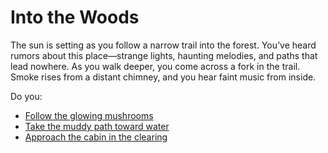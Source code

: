 # Into the Woods

The sun is setting as you follow a narrow trail into the forest. You’ve heard rumors about this place—strange lights, haunting melodies, and paths that lead nowhere. As you walk deeper, you come across a fork in the trail. Smoke rises from a distant chimney, and you hear faint music from inside.

Do you:
- [Follow the glowing mushrooms](mushroom_path.md)
- [Take the muddy path toward water](water_path.md)
- [Approach the cabin in the clearing](cabin_path.md)
